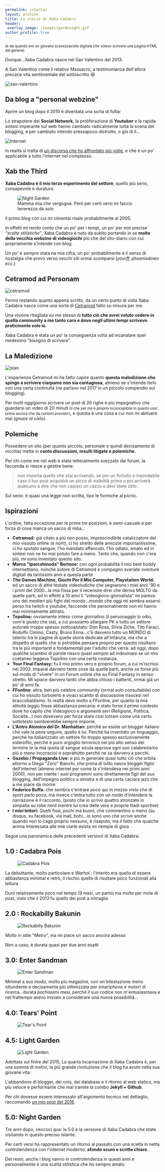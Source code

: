 ```yaml
---
permalink: /storia/
layout: archive
title: La storia di Xaba Cadabra
header:
 overlay_image: /images/gardenight.gif
author_profile: true
---
```


<small>(è da quando ero un giovane scavezzacollo digitale che volevo scrivere una pagina HTML del genere)</small>

Dunque...Xaba Cadabra nasce nel San Valentino del 2013.

A San Valentino come il relativo Massacro, a testimonianza dell'allora precaria vita sentimentale del sottoscritto 😄

![san-valentino](https://upload.wikimedia.org/wikipedia/commons/0/01/Rom%2C_Santa_Maria_in_Cosmedin%2C_Reliquien_des_Hl._Valentin_von_Terni.jpg)

## Da blog a "personal webzine"

Aprire un blog dopo il 2010 è diventata una sorta di follia: 

Lo strapotere dei **Social Network**, la proliferazione di **Youtuber** e la rapida sintesi imperante sul web hanno cambiato radicalmente tutta la scena del blogging, e per cambiato intendo pressapoco _distrutto_, o giù di lì...

![internet](https://2.bp.blogspot.com/-PTqyFlh_Q2k/VE-HxC_PwbI/AAAAAAAAKpQ/306jPVlOd1w/s1600/gangsofweb1.png)

In realtà si tratta di [un discorso che ho affrontato più volte](/2014/la-storia-di-internet-e-il-web-15/), e che è un po' applicabile a tutto l'internet nel complesso.

## Xab the Third

**Xaba Cadabra è il mio terzo esperimento del settore**, quello più serio, consapevole e duraturo.

<figure>
	<img src="/gallery/xabacadabra-story/night-garden.jpg" alt="Night Garden">
	<figcaption>Mamma mia che vergogna. Però per certi versi mi faccio tenerezza da solo</figcaption>
</figure>

Il primo blog con cui mi cimentai risale probabilmente al 2005. 

In effetti mi rendo conto che un po' per i tempi, un po' per mie precise _"scelte stilistiche"_, Xaba Cadabra è nato da subito portando in se **molto della vecchia webzine di videogiochi** più che del sito-diario con cui propriamente s'intende con blog.

Un po' è sempre stata na mia cifra, un po' probabilmente è il senso di nostalgia che provo verso vecchi siti ormai scomparsi (_yourff, phoenixdown_ ecc.)

## Cetramod ad Personam

![cetramod](https://www.xabacadabra.com/images/cetramod.jpg)

Fermo restando quanto appena scritto, da un certo punto di vista Xaba Cadabra nasce come una sorta di [Cetramod](/2013/cetramod) fatto su misura per me:

Una visione ritagliata su me stesso di **tutto ciò che avrei voluto vedere in quella community a me tanto cara e dove negli ultimi tempi scrivevo praticmente solo io**.

Xaba Cadabra è stata un po' la conseguenza volta ad incanalare quel medesimo "bisogno di scrivere".

## La Maledizione

![stan](https://media.giphy.com/media/12J4OrceK0Wrvy/giphy.gif)

L'esperienza Cetramod mi ha fatto capire quanto **questa maledizione che spinge a scrivere ciarpame non sia contagiosa**, almeno se s'intende farlo con una certa continuità (ne parlavo nel 2017 in un piccolo compendio sul blogging).

Per molti oggigiorno scrivere un post di 20 righe è più impegnativo che guardarsi un video di 20 minuti <small>(il che per me è proprio inconcepibile in quanto _user_, prima ancora che da _content provider_)</small>, e questa è una cosa a cui non mi abituerò mai _(grazie al cielo)_.

## Polemiche

Possedere un sito (per quanto piccolo, personale e quindi decisamente di nicchia) mette in **conto discussioni, insulti litigate e polemiche.**

Per chi come me nel web è stato letteralmente svezzato dai forum, la faccenda si riesce a gestire bene: 

> non importa quello che stai scrivendo, se per un fortuito e insondabile caso il tuo post acquisirà un picco di visibilità prima o poi arriverà qualcuno a dire che non capisci un cazzo e devi stare zitto.

Sul serio: è quasi una legge non scritta, tipo le formiche al picnic.

## Ispirazioni

L'ordine, fatta eccezione per le prime tre posizioni, è semi-casuale e per forza di cose manca un sacco di roba...

- **Cetramod:** già citato a più non posso, imprescindibile catalizzatore del mio vissuto online (e non!), ci ho stretto delle amicizie importantissime, ci ho sputato sangue, l'ho mandato affanculo, l'ho odiato, amato ed in sintesi non ne ho mai potuto fare a meno. Tanto che, quando non c'era più, mi sono inventato questo sito.
- **Marco "lparcshinoda" Bortone:** con ogni probabilità il mio best buddy internettiano, nonché autore di Cetramod e compagno svariate sventure digitali da tantissimi anni a questa parte
- **The Games Machine, Giochi Per il Mio Computer, Playstation World:** ed un sacco di altre testate videoludiche che segnarono i miei anni '90 e i primi del 2000...la mia fissa per il recensire direi che deriva MOLTO da quelle parti, ed in effetti a 10 anni il "videogioco-giornalista" mi pareva uno dei mestieri più fighi del mondo...mondo che oggi mi sembra essersi perso tra twitch e youtube, faccende che personalmente non mi hanno mai minimamente attirato.
- **Topolino:** ovviamente inteso come giornalino (il personaggio lo odio, com'è giusto che sia), a cui possiamo allargare PK e tutto un settore autorale troppo spesso sottovalutato: Don Rosa, Silvia Ziche, Tito Faraci, Rodolfo Cimino, Casty, Bruno Enna...c'è davvero tutto un MONDO di talento tra le pagine di quelle storie dedicate all'infanzia, ma che a dispetto di quello che si potrebbe pensare proprio per questo risultano tra le più importanti e fondamentali per l'adulto che verrà: ad oggi, dopo qualche scambio di parole riesco quasi sempre ad indovinare se un mio coetaneo leggeva Topolino con una certa costanza.
- **Your Final Fantasy:** fu il mio primo vero e proprio forum, a cui m'iscrissi nel 2003. Imparai davvero tante cose da quelle parti, anche se forse più sul modo di "vivere" in un Forum online che su Final Fantasy in senso stretto. Mi spiace davvero tanto che abbia chiuso i battenti, ormai già un po' di anni fa.
- **FFonline**: altra, ben più celebre community (ormai solo consultabile) con cui ho vissuto turbolenti e vivaci scambi di discussione trascesi nel braccobaldismo. In realtà devo molto a FFonline, per quanto la mia attività laggiù fosse abbastanza precaria: è stato forse il primo contesto dove ho capito che Videogioco e argomenti seri (Religione, Politica, Società...) non dovevano per forza stare così lontani come una certo sottotesto sembrerebbe sempre imporre.
- **L'Antro Atomico del Dr. Manhattan:** perché se esiste un blogger italiano che vale la pena seguire, quello è lui. Perché ha inventato un linguaggio, perché ha italianizzato un settore fin troppo spesso esclusivamente esterofilo, perché è puro orgoglio terronico nel più alto senso del termine (e la mia quota di sangue sicula approva ogni suo calabresismo più o meno inconscio) e soprattutto perché ne sa davvero a pacchi.
- **Gazebo / Propaganda Live:** e più in generale quasi tutto ciò che orbita attorno a Diego "Zoro" Bianchi, che prima di tutto nasce blogger figlio dell'internet (almeno internet per come la s'intendeva nei primi anni 2000), non per niente i suoi programmi sono direttamente figli del suo blogging, dell'impegno politico a sinistra e di una certa caciara jazz che a me piace da morire
- **Federico Buffa:** che sembra c'entrare poco qui in mezzo visto che di sport parlo poco, ma invece c'entra tutto con un modo d'intendere la narrazione e il racconto, (posto che io scrivo quattro stronzate in simpatia su robe nerd mentre lui crea delle vere e proprie Iliadi sportive)
- **I miei lettori:** Quelli fissi, pochi ma buoni, che commentino o meno (su disqus, su facebook, via mail, boh)...io sono uno che scrive anche quando non lo caga proprio nessuno, è risaputo, ma il fatto che qualche anima interessata alle mie ciarle esista mi riempie di gioia 

Segue una panoramica delle precedenti versioni di Xaba Cadabra:

## 1.0 : Cadabra Pois

<figure>
	<img src="/gallery/xabacadabra-story/xabacadabra1.png" alt="Cadabra Pois">
</figure>

La debuttante, molto particolare e _Warhol_ : l'intento era quello di essere abbastanza minimal e retrò, il rischio quello di risultare poco funzionali alla lettura

Durò relativamente poco nel tempo (9 mesi, un parto) ma molto per mole di post, visto che il 2013 fu quello dei post a mitraglia

## 2.0 : Rockabilly Bakunin

<figure>
	<img src="/gallery/xabacadabra-story/xabacadabra2.jpg" alt="Rockabilly Bakunin">
</figure>

Molto in stile "Metro", ma mi piace un sacco ancora adesso

Non a caso, è durata quasi per due anni esatti

## 3.0: Enter Sandman

<figure>
	<img src="/gallery/xabacadabra-story/xabacadabra3.jpg" alt="Enter Sandman">
</figure>

Minimal a suo modo, molto più magazine, con un'intestazione meno ottundente e decisamente più ottimizzata per smartphone e motori di ricerca...durata pochissimi mesi, perché il suo codice non m'entusiasmava e nel frattempo avevo iniziato a considerare una nuova possibilità...

## 4.0: Tears' Point

<figure>
	<img src="/gallery/xabacadabra-story/xabacadabra4.jpg" alt="Tear's Point">
</figure>

## 4.5: Light Garden 

<figure>
	<img src="/gallery/xabacadabra-story/xabacadabra5.jpg" alt="Light Garden">
</figure>

Adottata sul finire del 2015, La quarta incarnazione di Xaba Cadabra è, per una somma di motivi, la più grande rivoluzione che il blog ha avuto nella sua giovane vita: 

L'abbandono di blogger, dei cms, dei database e il ritorno al web statico, ma più veloce e performante che mai tramite la combo **Jekyll + Github**.

Per chi dovesse essere interessato all'argomento tecnico nel dettaglio, raccomando [un mio post del 2016](/2016/Scrivere-Blog-nel-nel-2017/).

## 5.0: Night Garden

Tre anni dopo, rieccoci qua: la 5.0 è la versione di Xaba Cadabra che state visitando in questo preciso istante.

Per certi versi ha rappresentato un ritorno al passato con una scelta in netta controtendenza con l'internet moderno: **sfondo scuro e scritte chiare.**

Del resto, anche i blog vanno in controtendenza in questi anni e personalmente è una scelta stilistica che ho sempre amato.

